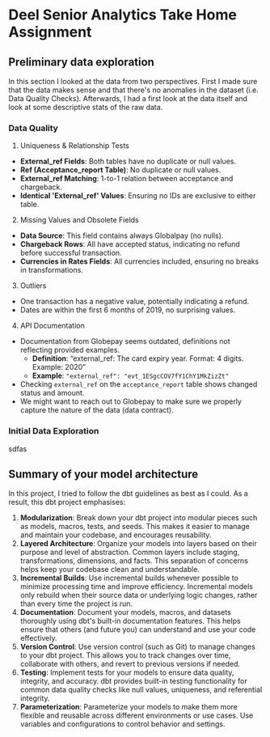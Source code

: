 # Deel Senior Analytics Take Home Assignment

## Preliminary data exploration
In this section I looked at the data from two perspectives. First I made sure that the data makes sense and that there's no anomalies in the dataset (i.e. Data Quality Checks). Afterwards, I had a first look at the data itself and look at some descriptive stats of the raw data.

### Data Quality
1. Uniqueness & Relationship Tests
- **External_ref Fields**: Both tables have no duplicate or null values.
- **Ref (Acceptance_report Table)**: No duplicate or null values.
- **External_ref Matching**: 1-to-1 relation between acceptance and chargeback.
- **Identical 'External_ref' Values**: Ensuring no IDs are exclusive to either table.

2. Missing Values and Obsolete Fields
- **Data Source**: This field contains always Globalpay (no nulls).
- **Chargeback Rows**: All have accepted status, indicating no refund before successful transaction.
- **Currencies in Rates Fields**: All currencies included, ensuring no breaks in transformations.

3. Outliers
- One transaction has a negative value, potentially indicating a refund.
- Dates are within the first 6 months of 2019, no surprising values.

4. API Documentation
- Documentation from Globepay seems outdated, definitions not reflecting provided examples.
  - **Definition**: “external_ref: The card expiry year. Format: 4 digits. Example: 2020”
  - **Example**: `"external_ref": "evt_1ESgcCOV7fY1ChY1MkZizZt"`
- Checking `external_ref` on the `acceptance_report` table shows changed status and amount.
- We might want to reach out to Globepay to make sure we properly capture the nature of the data (data contract).

### Initial Data Exploration
sdfas

## Summary of your model architecture
In this project, I tried to follow the dbt guidelines as best as I could. As a result, this dbt project emphasises:

1. **Modularization**: Break down your dbt project into modular pieces such as models, macros, tests, and seeds. This makes it easier to manage and maintain your codebase, and encourages reusability.
2. **Layered Architecture**: Organize your models into layers based on their purpose and level of abstraction. Common layers include staging, transformations, dimensions, and facts. This separation of concerns helps keep your codebase clean and understandable.
3. **Incremental Builds**: Use incremental builds whenever possible to minimize processing time and improve efficiency. Incremental models only rebuild when their source data or underlying logic changes, rather than every time the project is run.
4. **Documentation**: Document your models, macros, and datasets thoroughly using dbt's built-in documentation features. This helps ensure that others (and future you) can understand and use your code effectively.
5. **Version Control**: Use version control (such as Git) to manage changes to your dbt project. This allows you to track changes over time, collaborate with others, and revert to previous versions if needed.
6. **Testing**: Implement tests for your models to ensure data quality, integrity, and accuracy. dbt provides built-in testing functionality for common data quality checks like null values, uniqueness, and referential integrity.
7. **Parameterization**: Parameterize your models to make them more flexible and reusable across different environments or use cases. Use variables and configurations to control behavior and settings.
